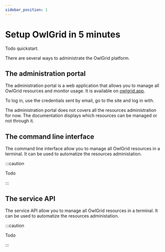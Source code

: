 ```yaml
---
sidebar_position: 1
---
```


# Setup OwlGrid in 5 minutes

Todo quickstart.

There are several ways to administrate the OwlGrid platform.

## The administration portal

The administration portal is a web application that allows you to manage all OwlGrid resources and monitor usage. It is available on [owlgrid.app](https://owlgrid.app).

To log in, use the credentials sent by email, go to the site and log in with.
 
The administration portal does not covers all the resources administration for now. The documentation displays which resources can be managed or not through it.

## The command line interface

The command line interface allow you to manage all OwlGrid resources in a terminal. It can be used to automatize the resources administation.

:::caution

Todo

:::

## The service API

The service API allow you to manage all OwlGrid resources in a terminal. It can be used to automatize the resources administation.

:::caution

Todo

:::
